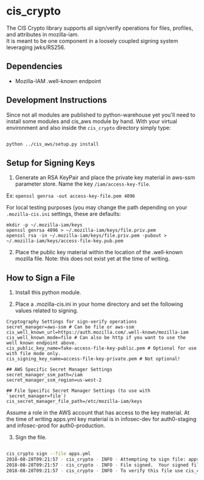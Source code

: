 # cis_crypto

The CIS Crypto library supports all sign/verify operations for files, profiles, and attributes in mozilla-iam.  
It is meant to be one component in a loosely coupled signing system leveraging jwks/RS256.

## Dependencies

* Mozilla-IAM .well-known endpoint

## Development Instructions

Since not all modules are published to python-warehouse yet you'll need to install some modules
and cis_aws module by hand.  With your virtual environment and also inside the `cis_crypto` directory simply type:

```bash

python ../cis_aws/setup.py install

```

## Setup for Signing Keys

1. Generate an RSA KeyPair and place the private key material in aws-ssm parameter store.
Name the key `/iam/access-key-file`.

Ex: `openssl genrsa -out access-key-file.pem 4096`

For local testing purposes (you may change the path depending on your `.mozilla-cis.ini` settings, these are defaults:
```
mkdir -p ~/.mozilla-iam/keys
openssl genrsa 4096 > ~/.mozilla-iam/keys/file.priv.pem
openssl rsa -in ~/.mozilla-iam/keys/file.priv.pem -pubout > ~/.mozilla-iam/keys/access-file-key.pub.pem
```

2. Place the public key material within the location of the .well-known mozilla file.  Note: this does not exist yet at the time of writing.


## How to Sign a File

1. Install this python module.

2. Place a .mozilla-cis.ini in your home directory and set the following values related to signing.

```
Cryptography Settings for sign-verify operations
secret_manager=aws-ssm # Can be file or aws-ssm
cis_well_known_url=https://auth.mozilla.com/.well-known/mozilla-iam
cis_well_known_mode=file # Can also be http if you want to use the well known endpoint above.
cis_public_key_name=fake-access-file-key-public.pem # Optional for use with file mode only.
cis_signing_key_name=access-file-key-private.pem # Not optional!

## AWS Specific Secret Manager Settings
secret_manager_ssm_path=/iam
secret_manager_ssm_region=us-west-2

## File Specific Secret Manager Settings (to use with `secret_manager=file`)
cis_secret_manager_file_path=/etc/mozilla-iam/keys

```

Assume a role in the AWS account that has access to the key material.  At the time of writing apps.yml key material is in infosec-dev for auth0-staging and infosec-prod for auth0-production.

3. Sign the file.

```bash

cis_crypto sign --file apps.yml
2018-08-28T09:21:57 - cis_crypto - INFO - Attempting to sign file: apps.yml
2018-08-28T09:21:57 - cis_crypto - INFO - File signed.  Your signed file is now: apps.yml.jws
2018-08-28T09:21:57 - cis_crypto - INFO - To verify this file use cis_crypto verify --file apps.yml.jws

```
